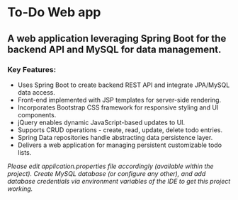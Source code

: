<h1> To-Do Web app</h1>
<h2>A web application leveraging Spring Boot for the backend API and MySQL for data management.</h2>

<h3> Key Features:</h3>

- Uses Spring Boot to create backend REST API and integrate JPA/MySQL data access.
- Front-end implemented with JSP templates for server-side rendering.
- Incorporates Bootstrap CSS framework for responsive styling and UI components.
- jQuery enables dynamic JavaScript-based updates to UI.
- Supports CRUD operations - create, read, update, delete todo entries.
- Spring Data repositories handle abstracting data persistence layer.
- Delivers a web application for managing persistent customizable todo lists.

_Please edit application.properties file accordingly (available within the project). Create MySQL database (or configure any other), and add database credentials via environment variables of the IDE to get this project working._

